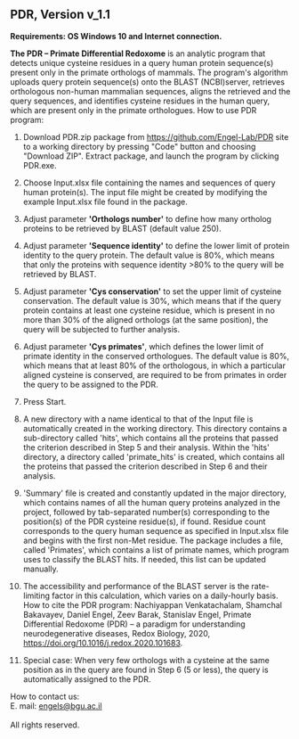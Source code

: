 ## PDR, Version v_1.1 <br>
**Requirements: OS Windows 10 and Internet connection.** <br>

**The PDR – Primate Differential Redoxome** is an analytic program that detects unique cysteine residues in a query human protein sequence(s) present only in the primate orthologs of mammals. The program's algorithm uploads query protein sequence(s) onto the BLAST (NCBI)server, retrieves orthologous non-human mammalian sequences, aligns the retrieved and the query sequences, and identifies cysteine residues in the human query, which are present only in the primate orthologues.
How to use PDR program:
1.	Download PDR.zip package from https://github.com/Engel-Lab/PDR site to a working directory by pressing "Code" button and choosing "Download ZIP". Extract package, and launch the program by clicking PDR.exe.
 
2.	Choose Input.xlsx file containing the names and sequences of query human protein(s). The input file might be created by modifying the example Input.xlsx file found in the package.
 
3.	Adjust parameter **'Orthologs number'** to define how many ortholog proteins to be retrieved by BLAST (default value 250).

4.	Adjust parameter **'Sequence identity'** to define the lower limit of protein identity to the query protein. The default value is 80%, which means that only the proteins with sequence identity >80% to the query will be retrieved by BLAST. 
 
5.	Adjust parameter **'Cys conservation'** to set the upper limit of cysteine conservation. The default value is 30%, which means that if the query protein contains at least one cysteine residue, which is present in no more than 30% of the aligned orthologs (at the same position), the query will be subjected to further analysis.

6.	Adjust parameter **'Cys primates'**, which defines the lower limit of primate identity in the conserved orthologues. The default value is 80%, which means that at least 80% of the orthologous, in which a particular aligned cysteine is conserved, are required to be from primates in order the query to be assigned to the PDR.

7.	Press Start.

8.	A new directory with a name identical to that of the Input file is automatically created in the working directory. This directory contains a sub-directory called 'hits', which contains all the proteins that passed the criterion described in Step 5 and their analysis. Within the 'hits' directory, a directory called 'primate_hits' is created, which contains all the proteins that passed the criterion described in Step 6 and their analysis. 
9.	'Summary' file is created and constantly updated in the major directory, which contains names of all the human query proteins analyzed in the project, followed by tab-separated number(s) corresponding to the position(s) of the PDR cysteine residue(s), if found. Residue count corresponds to the query human sequence as specified in Input.xlsx file and begins with the first non-Met residue. The package includes a file, called 'Primates', which contains a list of primate names, which program uses to classify the BLAST hits. If needed, this list can be updated manually.
10.	The accessibility and performance of the BLAST server is the rate-limiting factor in this calculation, which varies on a daily-hourly basis.   
How to cite the PDR program:
Nachiyappan Venkatachalam, Shamchal Bakavayev, Daniel Engel, Zeev Barak, Stanislav Engel, Primate Differential Redoxome (PDR) – a paradigm for understanding neurodegenerative diseases, Redox Biology, 2020, https://doi.org/10.1016/j.redox.2020.101683.
11. Special case: When very few orthologs with a cysteine at the
same position as in the query are found in Step 6 (5 or less), the query is automatically assigned to the PDR.

How to contact us: <br>
E. mail: engels@bgu.ac.il <br><br>
All rights reserved.  
